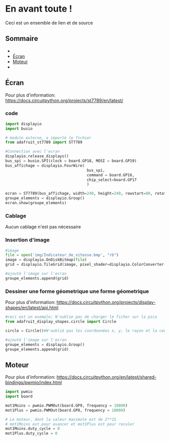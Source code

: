 # En avant toute !
Ceci est un ensemble de lien et de source 

## Sommaire
 - [](#)
 - [Écran](#écran)
 - [Moteur](#moteur)
 - [](#moteur)

## Écran
Pour plus d'information: https://docs.circuitpython.org/projects/st7789/en/latest/
### code
```python
import displayio
import busio

# module externe, a importé le fichier
from adafruit_st7789 import ST7789

#Connection avec l'ecran
displayio.release_displays()
bus_spi = busio.SPI(clock = board.GP18, MOSI = board.GP19)
bus_affichage = displayio.FourWire(
                                    bus_spi,
                                    command = board.GP16,
                                    chip_select=board.GP17
                                    )

ecran = ST7789(bus_affichage, width=240, height=240, rowstart=80, rotation = 180)
groupe_elements = displayio.Group()
ecran.show(groupe_elements)
```
### Cablage
Aucun cablage n'est pas nécessaire 

### Insertion d'image
```python
#image
file = open('img/Indicateur_de_vitesse.bmp', "rb")
image = displayio.OnDiskBitmap(file)
grid = displayio.TileGrid(image, pixel_shader=displayio.ColorConverter())

#ajouté l'image sur l'ecran
groupe_elements.append(grid)
```
### Dessiner une forme géometrique une forme géometrique
Pour plus d'information: https://docs.circuitpython.org/projects/display-shapes/en/latest/api.html
```python
#ceci est un exemple; N'oublie pas de charger le ficher sur la pico 
from adafruit_display_shapes.circle import Circle

circle = Circle()#N'oublié pas les coordoonées x, y, le rayon et la couleur exemple Circle(100, 100, 10, fill=0xFF00FF)

#ajouté l'image sur l'ecran
groupe_elements = displayio.Group()
groupe_elements.append(grid)
```

## Moteur
Pour plus d'information: https://docs.circuitpython.org/en/latest/shared-bindings/pwmio/index.html
```python
import pwmio
import board

mot1Moins = pwmio.PWMOut(board.GP9, frequency = 10000)
mot1Plus = pwmio.PWMOut(board.GP8, frequency = 10000)

# Le moteur, dont la valeur maximale est de 2**15
# mot1Moins est pour avancer et mot1Plus est pour reculer 
mot1Moins.duty_cycle = 0
mot1Plus.duty_cycle = 0
```
